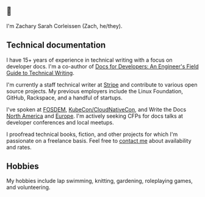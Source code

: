 ## :wave:

I'm Zachary Sarah Corleissen (Zach, he/they).

## Technical documentation

I have 15+ years of experience in technical writing with a focus on developer docs. I'm a co-author of [Docs for Developers: An Engineer's Field Guide to Technical Writing][docs-for-devs].

I'm currently a staff technical writer at [Stripe] and contribute to various open source projects. My previous employers include the Linux Foundation, GitHub, Rackspace, and a handful of startups.

I've spoken at [FOSDEM], [KubeCon/CloudNativeCon], and Write the Docs [North America] and [Europe]. I'm actively seeking CFPs for docs talks at developer conferences and local meetups.

I proofread technical books, fiction, and other projects for which I'm passionate on a freelance basis. Feel free to [contact me](mailto:zach@corleissen.com) about availability and rates.

## Hobbies

My hobbies include lap swimming, knitting, gardening, roleplaying games, and volunteering.



[docs-for-devs]: https://link.springer.com/book/10.1007/978-1-4842-7217-6
[Stripe]: https://stripe.com/docs
[FOSDEM]: https://archive.fosdem.org/2019/schedule/event/multikuber/
[KubeCon/CloudNativeCon]: https://kccncna20.sched.com/speaker/zach_corleissen.21luzb09
[North America]: https://andrewspittle.com/2014/05/06/write-the-docs-zach-corleissen-more-than-a-reference-better-apis-through-empathy/
[Europe]: https://pyvideo.org/write-the-docs-prague-2019/zachary-sarah-corleissen-found-in-translation-lessons-from-a-year-of-open-source-localization.html
